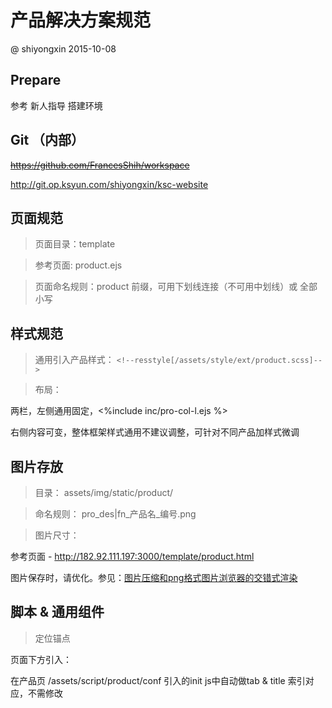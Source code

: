 # 产品解决方案规范

@ shiyongxin 2015-10-08

## Prepare

参考 新人指导 搭建环境

## Git （内部）

<span style="text-decoration: line-through">https://github.com/FrancesShih/workspace</span>

http://git.op.ksyun.com/shiyongxin/ksc-website

## 页面规范

> 页面目录：template

> 参考页面: product.ejs

> 页面命名规则：product 前缀，可用下划线连接（不可用中划线）或 全部小写

## 样式规范

> 通用引入产品样式： `<!--resstyle[/assets/style/ext/product.scss]-->`

> 布局：

  两栏，左侧通用固定，<%include inc/pro-col-l.ejs %>

  右侧内容可变，整体框架样式通用不建议调整，可针对不同产品加样式微调

## 图片存放

> 目录： assets/img/static/product/

> 命名规则： pro\_des|fn\_产品名\_编号.png

> 图片尺寸：

  参考页面 - http://182.92.111.197:3000/template/product.html
  
  图片保存时，请优化。参见：[图片压缩和png格式图片浏览器的交错式渲染](/#content/plat/miniimage/)

## 脚本 & 通用组件

> 定位锚点

  页面下方引入： <script type="text/javascript" data-main="/assets/script/product/conf" src="/assets/script/lib/require.js"></script>

  在产品页 /assets/script/product/conf 引入的init js中自动做tab & title 索引对应，不需修改

 
